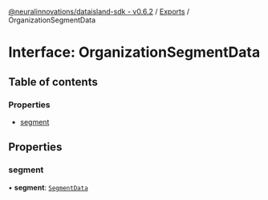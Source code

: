 [@neuralinnovations/dataisland-sdk - v0.6.2](../../README.md) / [Exports](../modules.md) / OrganizationSegmentData

# Interface: OrganizationSegmentData

## Table of contents

### Properties

- [segment](OrganizationSegmentData.md#segment)

## Properties

### segment

• **segment**: [`SegmentData`](SegmentData.md)
